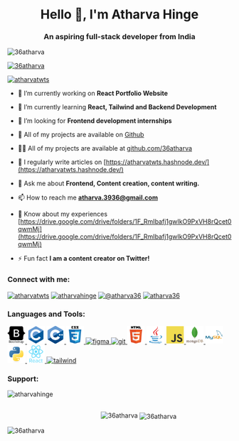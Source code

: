 <h1 align="center">Hello 👋, I'm Atharva Hinge</h1>
<h3 align="center">An aspiring full-stack developer from India</h3>

<p align="left"> <img src="https://komarev.com/ghpvc/?username=36atharva&label=Profile%20views&color=0e75b6&style=flat" alt="36atharva" /> </p>

<p align="left"> <a href="https://github.com/ryo-ma/github-profile-trophy"><img src="https://github-profile-trophy.vercel.app/?username=36atharva" alt="36atharva" /></a> </p>

<p align="left"> <a href="https://twitter.com/atharvatwts" target="blank"><img src="https://img.shields.io/twitter/follow/atharvatwts?logo=twitter&style=for-the-badge" alt="atharvatwts" /></a> </p>

- 🔭 I’m currently working on **React Portfolio Website**

- 🌱 I’m currently learning **React, Tailwind and Backend Development**

- 👯 I’m looking for **Frontend development internships**

- 🤝 All of my projects are available on [Github](github.com/36atharva)

- 👨‍💻 All of my projects are available at [github.com/36atharva](github.com/36atharva)

- 📝 I regularly write articles on [https://atharvatwts.hashnode.dev/](https://atharvatwts.hashnode.dev/)

- 💬 Ask me about **Frontend, Content creation, content writing.**

- 📫 How to reach me **atharva.3936@gmail.com**

- 📄 Know about my experiences [https://drive.google.com/drive/folders/1F_RmIbafj1gwIkO9PxVH8rQcet0qwmMj](https://drive.google.com/drive/folders/1F_RmIbafj1gwIkO9PxVH8rQcet0qwmMj)

- ⚡ Fun fact **I am a content creator on Twitter!**

<h3 align="left">Connect with me:</h3>
<p align="left">
<a href="https://twitter.com/atharvatwts" target="blank"><img align="center" src="https://raw.githubusercontent.com/rahuldkjain/github-profile-readme-generator/master/src/images/icons/Social/twitter.svg" alt="atharvatwts" height="30" width="40" /></a>
<a href="https://linkedin.com/in/atharvahinge" target="blank"><img align="center" src="https://raw.githubusercontent.com/rahuldkjain/github-profile-readme-generator/master/src/images/icons/Social/linked-in-alt.svg" alt="atharvahinge" height="30" width="40" /></a>
<a href="https://hashnode.com/@atharva36" target="blank"><img align="center" src="https://raw.githubusercontent.com/rahuldkjain/github-profile-readme-generator/master/src/images/icons/Social/hashnode.svg" alt="@atharva36" height="30" width="40" /></a>
<a href="https://www.leetcode.com/atharva36" target="blank"><img align="center" src="https://raw.githubusercontent.com/rahuldkjain/github-profile-readme-generator/master/src/images/icons/Social/leet-code.svg" alt="atharva36" height="30" width="40" /></a>
</p>

<h3 align="left">Languages and Tools:</h3>
<p align="left"> <a href="https://getbootstrap.com" target="_blank" rel="noreferrer"> <img src="https://raw.githubusercontent.com/devicons/devicon/master/icons/bootstrap/bootstrap-plain-wordmark.svg" alt="bootstrap" width="40" height="40"/> </a> <a href="https://www.cprogramming.com/" target="_blank" rel="noreferrer"> <img src="https://raw.githubusercontent.com/devicons/devicon/master/icons/c/c-original.svg" alt="c" width="40" height="40"/> </a> <a href="https://www.w3schools.com/cpp/" target="_blank" rel="noreferrer"> <img src="https://raw.githubusercontent.com/devicons/devicon/master/icons/cplusplus/cplusplus-original.svg" alt="cplusplus" width="40" height="40"/> </a> <a href="https://www.w3schools.com/css/" target="_blank" rel="noreferrer"> <img src="https://raw.githubusercontent.com/devicons/devicon/master/icons/css3/css3-original-wordmark.svg" alt="css3" width="40" height="40"/> </a> <a href="https://www.figma.com/" target="_blank" rel="noreferrer"> <img src="https://www.vectorlogo.zone/logos/figma/figma-icon.svg" alt="figma" width="40" height="40"/> </a> <a href="https://git-scm.com/" target="_blank" rel="noreferrer"> <img src="https://www.vectorlogo.zone/logos/git-scm/git-scm-icon.svg" alt="git" width="40" height="40"/> </a> <a href="https://www.w3.org/html/" target="_blank" rel="noreferrer"> <img src="https://raw.githubusercontent.com/devicons/devicon/master/icons/html5/html5-original-wordmark.svg" alt="html5" width="40" height="40"/> </a> <a href="https://www.java.com" target="_blank" rel="noreferrer"> <img src="https://raw.githubusercontent.com/devicons/devicon/master/icons/java/java-original.svg" alt="java" width="40" height="40"/> </a> <a href="https://developer.mozilla.org/en-US/docs/Web/JavaScript" target="_blank" rel="noreferrer"> <img src="https://raw.githubusercontent.com/devicons/devicon/master/icons/javascript/javascript-original.svg" alt="javascript" width="40" height="40"/> </a> <a href="https://www.mongodb.com/" target="_blank" rel="noreferrer"> <img src="https://raw.githubusercontent.com/devicons/devicon/master/icons/mongodb/mongodb-original-wordmark.svg" alt="mongodb" width="40" height="40"/> </a> <a href="https://www.mysql.com/" target="_blank" rel="noreferrer"> <img src="https://raw.githubusercontent.com/devicons/devicon/master/icons/mysql/mysql-original-wordmark.svg" alt="mysql" width="40" height="40"/> </a> <a href="https://www.python.org" target="_blank" rel="noreferrer"> <img src="https://raw.githubusercontent.com/devicons/devicon/master/icons/python/python-original.svg" alt="python" width="40" height="40"/> </a> <a href="https://reactjs.org/" target="_blank" rel="noreferrer"> <img src="https://raw.githubusercontent.com/devicons/devicon/master/icons/react/react-original-wordmark.svg" alt="react" width="40" height="40"/> </a> <a href="https://tailwindcss.com/" target="_blank" rel="noreferrer"> <img src="https://www.vectorlogo.zone/logos/tailwindcss/tailwindcss-icon.svg" alt="tailwind" width="40" height="40"/> </a> </p>

<h3 align="left">Support:</h3>
<p><a href="https://www.buymeacoffee.com/atharvahinge"> <img align="left" src="https://cdn.buymeacoffee.com/buttons/v2/default-yellow.png" height="50" width="210" alt="atharvahinge" /></a></p><br><br>

<p><img align="left" src="https://github-readme-stats.vercel.app/api/top-langs?username=36atharva&show_icons=true&locale=en&layout=compact" alt="36atharva" /></p>

<p>&nbsp;<img align="center" src="https://github-readme-stats.vercel.app/api?username=36atharva&show_icons=true&locale=en" alt="36atharva" /></p>

<p><img align="center" src="https://github-readme-streak-stats.herokuapp.com/?user=36atharva&" alt="36atharva" /></p>
